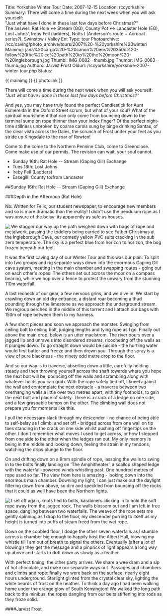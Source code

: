 Title: Yorkshire Winter Tour
Date: 2007-12-15
Location: rccyorkshire
Summary: There will come a time during the next week when you will ask yourself:<br>"Just what have I done in these last few days before Christmas?" <br>The answer: Rat Hole <-> Stream (GG), County Pot <-> Lancaster Hole (EG), Lost Johns', Ireby Fell (ladders), Notts I (Anderson's route + Acrobat series?), Swinstow / Valley Ent
Type: tour
Photoarchive: /rcc/caving/photo_archive/tours/2007%20-%20yorkshire%20winter/
Mainimg: jana%20carga%20-%20canon%20eos%20350d%20-follow%20the%20ice%20path%20to%20the%20moon%20-%20ingleborough.jpg
Thumbl: IMG_0082--thumb.jpg
Thumbr: IMG_0083--thumb.jpg
Authors: Jarvist Frost
Oldurl: /rccyorkshire/yorkshire-2007-winter-tour.php
Status:

{{ mainimg }}
{{ photolink }}

There will come a time during the next week when you will ask yourself:
_"Just what have I done in these last few days before Christmas?"_

And yes, you may have truly found the perfect Candlestick for Aunt Esmerelda in the Oxford Street scrum, but what of your soul? What of the spiritual nourishment that can only come from bouncing down to the terminal sump on rope thinner than your index finger? Of the perfect night-time stillness unbroken by coarse carols sung by binge drinking Santas, of the clear vista across the Dales, the scrunch of Frost under your feet as you stride up Kingsdale to the roar of Rowten!

Come to the come to the Northern Pennine Club, come to Greenclose. Come make use of our permits. The revision can wait, your soul cannot.

* Sunday 16th: Rat Hole -- Stream (Gaping Gill) Exchange
* Tues 18th: Lost Johns
* Ireby Fell (Ladders)
* Easegill: County to/from Lancaster

##Sunday 16th: Rat Hole -- Stream (Gaping Gill) Exchange

###Depth in the Afternoon (Rat Hole)

Nb: Written for Felix, our student newspaper, to encourage new members and so is more dramatic than the reality! I didn't use the pendulum rope as I was unsure of the belay: its apparently as safe as houses.

<a href="/caving/photo_archive/tours/2006%20-%20yorkshire%20winter/IMGP0694.html">
<img align="left" src="/caving/photo_archive/tours/2006%20-%20yorkshire%20winter/IMGP0694--thumb.jpg">
</a>
We stagger our way up the path weighed down with bags of rope and metalwork, passing the toddlers being carried to see Father Christmas at the Ingleborough Cave, our comedy yellow PVC suits cracking in the sub zero temperature. The sky is a perfect blue from horizon to horizon, the bog frozen beneath our feet.

It was the first caving day of our Winter Tour and this was our plan: To split into two groups and rig separate ways down into the enormous Gaping Gill cave system, meeting in the main chamber and swapping routes - going out on each other's ropes. The others set out across the moor on a compass bearing, while we hop over a fence to protect the unwary from the stunning 110m waterfall.

A last recheck of our gear, a few nervous grins, and we dive in. We start by crawling down an old dry entrance, a distant roar becoming a thud pounding through the limestone as we approach the underground stream. We regroup perched in the middle of this torrent and I attach our bags with 150m of rope between them to my harness.

A few short pieces and soon we approach the monster. Swinging from ceiling bolt to ceiling bolt, judging lengths and tying rope as I go. Finally out above the main drop, below is an utter maelstrom. The river pours over a jagged lip and unravels into disordered streams, ricocheting off the walls as it plunges down. To go straight down would be suicide - the hurtling water would first batter and freeze and then drown you. Through the spray is a view of pure blackness - the ninety odd metre drop to the floor.

And so our way is to traverse, abseiling down a little, carefully holding steady and then throwing yourself across the shaft towards where you hope the next bolt will be, bouncing off the walls and scrambling along with whatever holds you can grab. With the rope safely tied off, I kneel against the wall and contemplate the next obstacle - a traverse between two overhanging walls a little over two metres apart, with tiny footholds, to gain the next bolt and place of safety. There is a crack of a ledge on one side, and a few graspable bumps on the other. The climbing wall does not prepare you for moments like this.

I pull the necessary slack through my descender - no chance of being able to self-belay as I climb, and set off - bridged across from one wall on tip toes standing in the crack on one side whilst pushing off fingertips on the other. I don't remember what moves I used to get across, or how I stepped from one side to the other when the ledges ran out. My only memory is being in the middle and looking down, feeling the strain in my tendons, watching the drips plunge to the floor.

On and drifting down on a 9mm spindle of rope, lassoing the walls to swing in to the bolts finally landing on 'The Amphitheater', a scallop shaped ledge with the waterfall-powered winds whistling past. One hundred metres of rope used so far. The view from here is amazing - looking down into the enormous main chamber. Downing my light, I can just make out the daylight filtering down from above, so dim and speckled from bouncing off the rocks that it could as well have been the Northern lights.

<a href="/caving/photo_archive/trips/2007-05-25%20-%20Yorkshire%20JSPDT/jarvist%20frost%20-%20easegill%20-%20main_drain.html">
<img align="left" src="/caving/photo_archive/trips/2007-05-25%20-%20Yorkshire%20JSPDT/jarvist%20frost%20-%20easegill%20-%20main_drain--thumb.jpg">
</a>
I set off again, knots tied to bolts, karabiners clicking in to hold the soft rope away from the jagged rock. The walls blossom out and I am left in free space, dangling between two waterfalls. The weave of the rope sets me gently spinning as I drop to the floor, my descender purring to itself as my height is turned into puffs of steam freed from the wet rope.

Down on the cobbled floor, I dodge the other seven waterfalls as I stumble across a chamber big enough to happily host the Albert Hall, blowing my whistle till I am out of breath to signal the others. Eventually (after a lot of blowing!) they get the message and a pinprick of light appears a long way up above and starts to drift down as slowly as a feather.

With perfect timing, the other party arrives. We share a wee dram and a sip of hot chocolate, and make our separate ways out. Passages and chambers and climbs and rope: finally we were back on the surface, nearly eight hours underground. Starlight glinted from the crystal clear sky, lighting the white beards of frost on the heather. To think a day ago I had been walking home under the orange glow of South Kensington! We walked the long path back to the minibus, the ropes dangling from our belts stiffening into rods as they froze solid.

####Jarvist Frost
